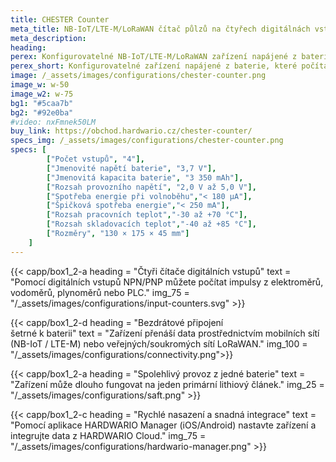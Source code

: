```yaml
---
title: CHESTER Counter
meta_title: NB-IoT/LTE-M/LoRaWAN čítač půlzů na čtyřech digitálnách vstupech
meta_description:
heading: 
perex: Konfigurovatelné NB-IoT/LTE-M/LoRaWAN zařízení napájené z baterie, které počítá impulsy na čtyřech digitálních vstupech.
perex_short: Konfigurovatelné zařízení napájené z baterie, které počítá impulsy na čtyřech digitálních vstupech.
image: /_assets/images/configurations/chester-counter.png
image_w: w-50
image_w2: w-75
bg1: "#5caa7b"
bg2: "#92e0ba"
#video: nxFmnek50LM
buy_link: https://obchod.hardwario.cz/chester-counter/
specs_img: /_assets/images/configurations/chester-counter.png
specs: [
        ["Počet vstupů", "4"],
        ["Jmenovité napětí baterie", "3,7 V"],
        ["Jmenovitá kapacita baterie", "3 350 mAh"],
        ["Rozsah provozního napětí", "2,0 V až 5,0 V"],
        ["Spotřeba energie při volnoběhu","< 180 μA"],
        ["Špičková spotřeba energie","< 250 mA"],
        ["Rozsah pracovních teplot","-30 až +70 °C"],
        ["Rozsah skladovacích teplot","-40 až +85 °C"],
        ["Rozměry", "130 × 175 × 45 mm"]
    ]
---
```



{{< capp/box1_2-a heading = "Čtyři čítače digitálních&nbsp;vstupů" text = "Pomocí digitálních vstupů NPN/PNP můžete počítat impulsy z elektroměrů, vodoměrů, plynoměrů nebo PLC." img_75 = "/_assets/images/configurations/input-counters.svg" >}}

{{< capp/box1_2-d heading = "Bezdrátové připojení<br/> šetrné k baterii" text = "Zařízení přenáší data prostřednictvím mobilních sítí (NB-IoT / LTE-M) nebo veřejných/soukromých sítí LoRaWAN." img_100 = "/_assets/images/configurations/connectivity.png">}}

{{< capp/box1_2-a heading = "Spolehlivý provoz z&nbsp;jedné baterie" text = "Zařízení může dlouho fungovat na jeden primární lithiový článek." img_25 = "/_assets/images/configurations/saft.png" >}}

{{< capp/box1_2-c heading = "Rychlé nasazení a&nbsp;snadná&nbsp;integrace" text = "Pomocí aplikace HARDWARIO Manager (iOS/Android) nastavte zařízení a integrujte data z HARDWARIO Cloud." img_75 = "/_assets/images/configurations/hardwario-manager.png" >}}
